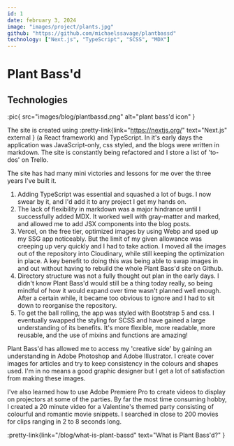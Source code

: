 ```yaml
---
id: 1
date: february 3, 2024
image: "images/project/plants.jpg"
github: "https://github.com/michaelssavage/plantbassd"
technology: ["Next.js", "TypeScript", "SCSS", "MDX"]
---
```


# Plant Bass'd

## Technologies

:pic{ src="images/blog/plantbassd.png" alt="plant bass'd icon" }

The site is created using :pretty-link{link="https://nextjs.org/" text="Next.js" external } (a React framework) and TypeScript. In it's early days the application was JavaScript-only, css styled, and the blogs were written in markdown. The site is constantly being refactored and I store a list of 'to-dos' on Trello.

The site has had many mini victories and lessons for me over the three years I've built it.

1. Adding TypeScript was essential and squashed a lot of bugs. I now swear by it, and I'd add it to any project I get my hands on.
2. The lack of flexibility in markdown was a major hindrance until I successfully added MDX. It worked well with gray-matter and marked, and allowed me to add JSX components into the blog posts.
3. Vercel, on the free tier, optimized images by using Webp and sped up my SSG app noticeably. But the limit of my given allowance was creeping up very quickly and I had to take action. I moved all the images out of the repository into Cloudinary, while still keeping the optimization in place. A key benefit to doing this was being able to swap images in and out without having to rebuild the whole Plant Bass'd site on Github.
4. Directory structure was not a fully thought out plan in the early days. I didn't know Plant Bass'd would still be a thing today really, so being mindful of how it would expand over time wasn't planned well enough. After a certain while, it became too obvious to ignore and I had to sit down to reorganise the repository.
5. To get the ball rolling, the app was styled with Bootstrap 5 and css. I eventually swapped the styling for SCSS and have gained a large understanding of its benefits. It's more flexible, more readable, more reusable, and the use of mixins and functions are amazing!

Plant Bass'd has allowed me to access my 'creative side' by gaining an understanding in Adobe Photoshop and Adobe Illustrator. I create cover images for articles and try to keep consistency in the colours and shapes used. I'm in no means a good graphic designer but I get a lot of satisfaction from making these images.

I've also learned how to use Adobe Premiere Pro to create videos to display on projectors at some of the parties. By far the most time consuming hobby, I created a 20 minute video for a Valentine's themed party consisting of colourful and romantic movie snippets. I searched in close to 200 movies for clips ranging in 2 to 8 seconds long.

:pretty-link{link="/blog/what-is-plant-bassd" text="What is Plant Bass'd?" }

<br />
